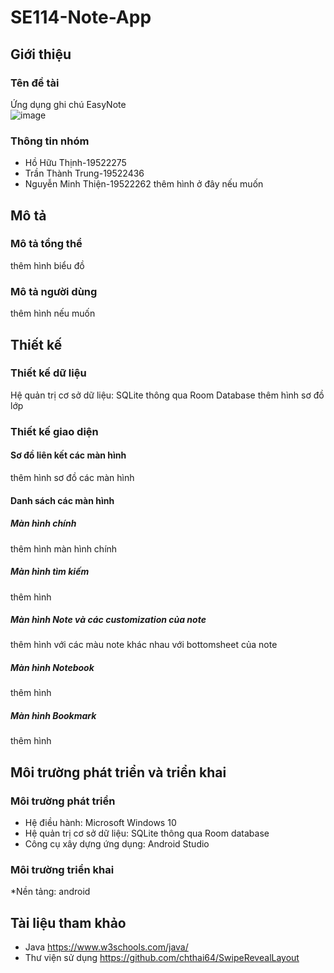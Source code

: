 # SE114-Note-App
## Giới thiệu
### Tên đề tài 
Ứng dụng ghi chú EasyNote\
![image](https://user-images.githubusercontent.com/62055305/122946806-de70da80-d3a3-11eb-9b47-0b9b41b901ed.png)
### Thông tin nhóm
* Hồ Hữu Thịnh-19522275 
* Trần Thành Trung-19522436 
* Nguyễn Minh Thiện-19522262 
 thêm hình ở đây nếu muốn
## Mô tả
### Mô tả tổng thể 
thêm hình biểu đồ
### Mô tả người dùng
thêm hình nếu muốn
## Thiết kế
### Thiết kế dữ liệu
Hệ quản trị cơ sở dữ liệu: SQLite thông qua Room Database
thêm hình sơ đồ lớp
### Thiết kế giao diện
#### Sơ đồ liên kết các màn hình
thêm hình sơ đồ các màn hình
#### Danh sách các màn hình
##### Màn hình chính
thêm hình màn hình chính
##### Màn hình tìm kiếm
thêm hình
##### Màn hình Note và các customization của note
thêm hình với các màu note khác nhau với bottomsheet của note
##### Màn hình Notebook
thêm hình
##### Màn hình Bookmark
thêm hình
## Môi trường phát triển và triển khai
### Môi trường phát triển
* Hệ điều hành: Microsoft Windows 10
* Hệ quản trị cơ sở dữ liệu: SQLite thông qua Room database
* Công cụ xây dựng ứng dụng: Android Studio
### Môi trường triển khai
*Nền tảng: android
## Tài liệu tham khảo
* Java
https://www.w3schools.com/java/
* Thư viện sử dụng
https://github.com/chthai64/SwipeRevealLayout
